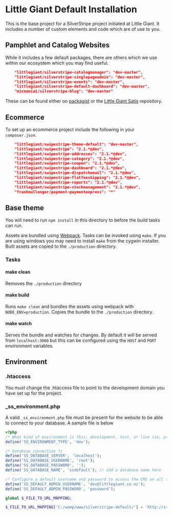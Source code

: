# Little Giant Default Installation

This is the base project for a SilverStripe project initiated at Little Giant. It includes a number of custom elements and code which are of use to you.

## Pamphlet and Catalog Websites
While it includes a few default packages, there are others which we use within our ecosystem which you may find useful.

```json
    "littlegiant/silverstripe-catalogmanager": "dev-master",
    "littlegiant/silverstripe-singlepageadmin": "dev-master",
    "littlegiant/silverstripe-events": "dev-master",
    "littlegiant/silverstripe-default-dashboard": "dev-master",
    "micmania1/silverstripe-blog": "dev-master"
```

These can be found either on [packagist](http://www.packagist.org) or the [Little Giant Satis](http://packages.littlegiantdev.co.nz) repository.

## Ecommerce
To set up an ecommerce project include the following in your `composer.json`.

```json
    "littlegiant/swipestripe-theme-default": "dev-master",
    "littlegiant/swipestripe": "2.1.*@dev",
    "littlegiant/swipestripe-addresses": "2.1.*@dev",
    "littlegiant/swipestripe-category": "2.1.*@dev",
    "littlegiant/swipestripe-coupon": "2.1.*@dev",
    "littlegiant/swipestripe-dashboard": "2.1.*@dev",
    "littlegiant/swipestripe-dispatchemail": "2.1.*@dev",
    "littlegiant/swipestripe-flatfeeshipping": "2.1.*@dev",
    "littlegiant/swipestripe-reports": "2.1.*@dev",
    "littlegiant/swipestripe-stockmanagement": "2.1.*@dev",
    "frankmullenger/payment-paymentexpress": "*"
```

## Base theme

You will need to run `npm install` in this directory to before the build tasks can run.

Assets are bundled using [Webpack](webpack.github.io). Tasks can be invoked using `make`. If you are using windows
you may need to install `make` from the cygwin installer. Built assets are copied to the `./production` directory.

### Tasks

#### make clean
Removes the `./production` directory

#### make build
Runs `make clean` and bundles the assets using webpack with `NODE_ENV=production`. Copies the bundle to
the `./production` directory.

#### make watch
Serves the bundle and watches for changes. By default it will be served from `localhost:3000` but this can be configured
using the `HOST` and `PORT` environment variables.

## Environment

### .htaccess

You must change the .htaccess file to point to the development domain you have set up for the project.

### _ss_environment.php

A valid `_ss_environment.php` file must be present for the website to be able to connect to your database. A sample file is below

```php
<?php
/* What kind of environment is this: development, test, or live (ie, production)? */
define('SS_ENVIRONMENT_TYPE', 'dev');

/* Database connection */
define('SS_DATABASE_SERVER', 'localhost');
define('SS_DATABASE_USERNAME', 'root');
define('SS_DATABASE_PASSWORD', '');
define('SS_DATABASE_NAME', 'ssdefault'); // add a database name here

/* Configure a default username and password to access the CMS on all sites in this environment. */
define('SS_DEFAULT_ADMIN_USERNAME', 'dev@littlegiant.co.nz');
define('SS_DEFAULT_ADMIN_PASSWORD', 'password');

global $_FILE_TO_URL_MAPPING;

$_FILE_TO_URL_MAPPING['C:/wamp/www/silverstripe-default/'] = 'http://ssdefault.dev'; // use the mapping you created with vhostman
```

